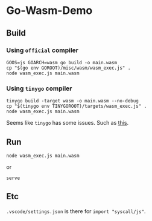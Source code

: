 # Go-Wasm-Demo

## Build
### Using `official` compiler

```shell
GOOS=js GOARCH=wasm go build -o main.wasm
cp "$(go env GOROOT)/misc/wasm/wasm_exec.js" .
node wasm_exec.js main.wasm
```

### Using `tinygo` compiler
```shell
tinygo build -target wasm -o main.wasm --no-debug
cp "$(tinygo env TINYGOROOT)/targets/wasm_exec.js" .
node wasm_exec.js main.wasm
```

Seems like `tinygo` has some issues. Such as [this](https://github.com/tinygo-org/tinygo/issues/1140).

## Run
```shell
node wasm_exec.js main.wasm
```

or

```shell
serve
```

## Etc
`.vscode/settings.json` is there for `import "syscall/js"`.
